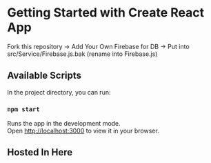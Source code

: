 # Getting Started with Create React App

Fork this repository -> Add Your Own Firebase for DB -> Put into src/Service/Firebase.js.bak (rename into Firebase.js)

## Available Scripts

In the project directory, you can run:

### `npm start`

Runs the app in the development mode.\
Open [http://localhost:3000](http://localhost:3000) to view it in your browser.

## Hosted In Here

